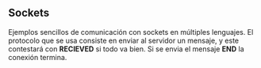 ## Sockets

Ejemplos sencillos de comunicación con sockets en múltiples lenguajes. El
protocolo que se usa consiste en enviar al servidor un mensaje, y este
contestará con **RECIEVED** si todo va bien. Si se envia el mensaje **END**
la conexión termina.
